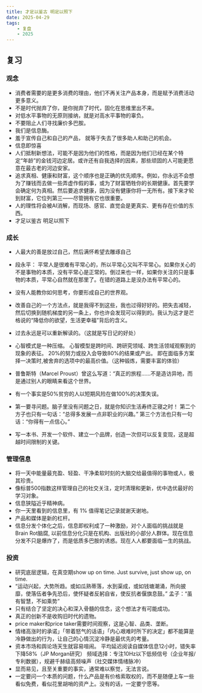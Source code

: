 ```yaml
---
title: 才足以鉴古 明足以照下
date: 2025-04-29
tags: 
    - 复盘
    - 2025
---
```




## 复习

### 观念

- 消费者需要的是更多消费的理由，他们不再关注产品本身，而是赋予消费活动更多意义。
- 不是时代抛弃了你，是你抛弃了时代，固化在思维里出不来。
- 对低水平事物的无原则接纳，就是对高水平事物的辜负。 
- 不要阻止人们寻找廉价多巴胺。
- 我们是信息酶。
- 羞于宣传自己和自己的产品， 就等于失去了很多助人和助己的机会。
- 信息即惊喜
- 人们抵制新想法，可能不是因为他们的性格，而是因为他们已经在某个特定“年龄”的金钱河边定居。或许还有自我选择的因素，那些顽固的人可能更愿意在最古老的河边安家。
- 追求真相、健康和财富，这个顺序也是正确的优先顺序。例如，你永远不会想为了赚钱而去做一些弄虚作假的事，或为了财富牺牲你的长期健康。首先要学会确定何为真相。然后要追求健康，因为没有健康你将一无所有。接下来才轮到财富，它位列第三——尽管拥有它也很重要。
- 人的理性将会被AI消解，而现场、感官、直觉会是更真实、更有存在价值的东西。
- 才足以鉴古 明足以照下



### 成长

- 人最大的善是放过自己，然后满怀希望去雕琢自己

- 段永平： 平常人是很难有平常心的，所以平常心又叫不平常心。如果你关心的不是事物的本质，没有平常心是正常的。倒过来也一样，如果你关注的只是事物的本质，平常心自然就在那里了。在错的道路上是没办法有平常心的。

- 没有人能教你如何思考，你要形成自己的世界观。

- 改善自己的一个方法点，就是我得不到这些，我也过得好好的。把失去减轻，然后切换到随机梯度的另一条上，你也许会发现可以得到的。我认为这才是芒格说的“降低你的欲望，生活更幸福”背后的含义。

- 过去永远是可以重新解读的。（这就是写日记的好处）

- 心智模式是一种压缩。 心智模型是跨时间、跨研究领域、跨生活领域观察到的现象的表征。 20%的努力或投入会导致80%的结果或产出。 即在面临多方案择一决策时,被舍弃的选项中的最高价值。（这种锻炼，需要丰富的体验）

- 普鲁斯特（Marcel Proust）曾这么写道：“真正的旅程……不是造访异地，而是通过别人的眼睛来看这个世界。

- 有一个事实是50%贫穷的人以短期风险在做100%的决策失误。

- 第一要寻问题。脑子里没有问题之日，就是你知识生活寿终正寝之时！ 第二个方子也只有一句话：“总得多发展一点非职业的兴趣。” 第三个方法也只有一句话：“你得有一点信心。”

- 写一本书、开发一个软件、建立一个品牌，创造一次但可以反复变现，这是超越时间限制的关键。

  



### 管理信息

- 将一天中能量最充盈、轻盈、干净柔软时刻的大脑交给最值得的事物或人，极其珍贵。
- 像标普500指数这样管理自己的社交关注，定时清理和更新，优中选优最好的学习对象。
- 信息狭隘近乎精神病。
- 你一天里看到的信息里，有 1% 值得笔记记录就谢天谢地。
- 产品和媒体是新的杠杆。
- 信息分发个体化之后，信息即权利成了一种激励，对个人面临的挑战就是Brain Rot脑腐, 以前信息分化只是在机构、出版社的小部分人群体。现在信息分发不只是爆炸了，而是低质多巴胺的诱惑。现在人人都要面临一生的挑战。



### 投资

- 研究底层逻辑，在真空期show up on time. Just survive, just show up, on time.
- “运动兴起，大势所趋。或如瓜熟蒂落，水到渠成，或如钱塘潮涌，所向披靡，使落伍者争先恐后，使怀疑者反躬自省，使反抗者偃旗息鼓。” 孟子：“虽有智慧，不如乘势”
- 只有结合了坚定的决心和深入骨髓的信念，这个想法才有可能成功。
- 真正的创新不是收购旧时代的遗物。
- price maker和price taker需要时间观察，这是心智、品类、垄断。
- 情绪高涨时的承诺」「带着怒气的话语」「内心艰难时所下的决定」都不能算是冷静做出的行为，让自己的心情沉淀冷静是最优先的考量。
- 资本市场和舆论场天生就容易喧闹。 平均延迟阅读自媒体信息12小时，错失率下降58%（JP Morgan研究） 频域选择：专注10Hz以下低频信号（企业年报/专利数据），规避千赫级高频噪声（社交媒体情绪脉冲）
- 显而易见，且至关重要的事实，通常难以察觉，无法言说。
- 一定要问一个本质的问题，什么产品是有价格索取权的，而不是随便上车一些看似免费，看似花里胡哨的资产上。没有的话，一定要宁愿等。